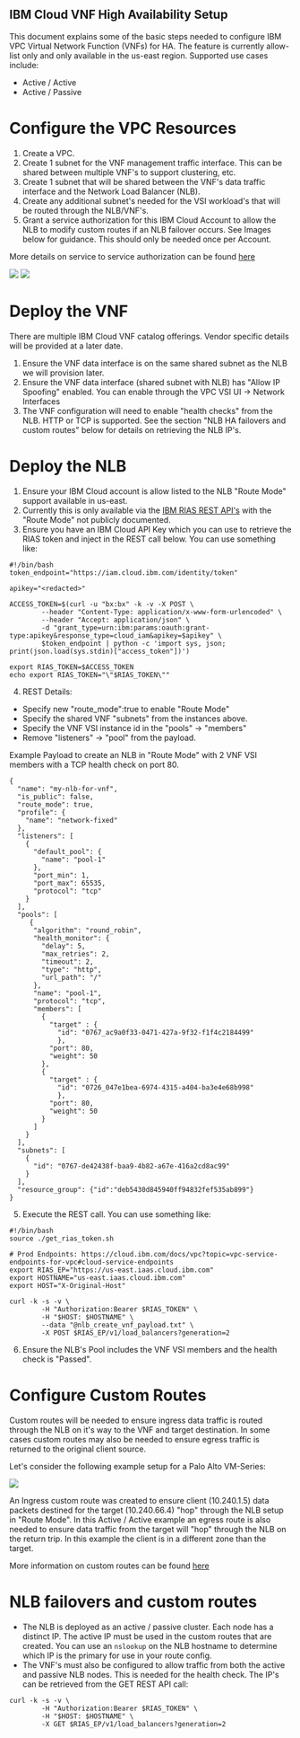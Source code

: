 ## IBM Cloud VNF High Availability Setup

This document explains some of the basic steps needed to configure IBM VPC Virtual Network Function (VNFs) for HA. The feature is currently allow-list only and only available in the us-east region. Supported use cases include:
* Active / Active
* Active / Passive

# Configure the VPC Resources

1) Create a VPC.
2) Create 1 subnet for the VNF management traffic interface. This can be shared between multiple VNF's to support clustering, etc.
3) Create 1 subnet that will be shared between the VNF's data traffic interface and the Network Load Balancer (NLB).
4) Create any additional subnet's needed for the VSI workload's that will be routed through the NLB/VNF's.
5) Grant a service authorization for this IBM Cloud Account to allow the NLB to modify custom routes if an NLB failover occurs. See Images below for guidance. This should only be needed once per Account.

More details on service to service authorization can be found [here](https://cloud.ibm.com/docs/account?topic=account-serviceauth&interface=ui#create-auth)

![](/images/grant-service-auth1.png)
![](/images/grant-service-auth2.png)

# Deploy the VNF

There are multiple IBM Cloud VNF catalog offerings. Vendor specific details will be provided at a later date.

1) Ensure the VNF data interface is on the same shared subnet as the NLB we will provision later.
2) Ensure the VNF data interface (shared subnet with NLB) has "Allow IP Spoofing" enabled. You can enable through the VPC VSI UI -> Network Interfaces 
3) The VNF configuration will need to enable "health checks" from the NLB. HTTP or TCP is supported. See the section "NLB HA failovers and custom routes" below for details on retrieving the NLB IP's. 

# Deploy the NLB

1) Ensure your IBM Cloud account is allow listed to the NLB "Route Mode" support available in us-east.
2) Currently this is only available via the [IBM RIAS REST API's](https://pages.github.ibm.com/riaas/api-spec/spec_aspirational/#/Load%20balancers/create_load_balancer) with the "Route Mode" not publicly documented. 
3) Ensure you have an IBM Cloud API Key which you can use to retrieve the RIAS token and inject in the REST call below. You can use something like:

```
#!/bin/bash
token_endpoint="https://iam.cloud.ibm.com/identity/token"

apikey="<redacted>"

ACCESS_TOKEN=$(curl -u "bx:bx" -k -v -X POST \
        --header "Content-Type: application/x-www-form-urlencoded" \
        --header "Accept: application/json" \
        -d "grant_type=urn:ibm:params:oauth:grant-type:apikey&response_type=cloud_iam&apikey=$apikey" \
        $token_endpoint | python -c 'import sys, json; print(json.load(sys.stdin)["access_token"])')

export RIAS_TOKEN=$ACCESS_TOKEN
echo export RIAS_TOKEN="\"$RIAS_TOKEN\""
```

4) REST Details:
* Specify new "route_mode":true to enable "Route Mode"
* Specify the shared VNF "subnets" from the instances above.
* Specify the VNF VSI instance id in the "pools" -> "members"
* Remove "listeners" -> "pool" from the payload.

Example Payload to create an NLB in "Route Mode" with 2 VNF VSI members with a TCP health check on port 80.

```
{
  "name": "my-nlb-for-vnf",
  "is_public": false,
  "route_mode": true,
  "profile": {
    "name": "network-fixed"
  },
  "listeners": [
    {
      "default_pool": {
        "name": "pool-1"
      },
      "port_min": 1,
      "port_max": 65535,
      "protocol": "tcp"
    }
  ],
  "pools": [
     {
      "algorithm": "round_robin",
      "health_monitor": {
        "delay": 5,
        "max_retries": 2,
        "timeout": 2,
        "type": "http",
        "url_path": "/"
      },
      "name": "pool-1",
      "protocol": "tcp",
      "members": [
        {
          "target" : {
            "id": "0767_ac9a0f33-0471-427a-9f32-f1f4c2184499"
            },
          "port": 80,
          "weight": 50
        },
        {
          "target" : {
            "id": "0726_047e1bea-6974-4315-a404-ba3e4e68b998"
            },
          "port": 80,
          "weight": 50
        }
      ]
    }
  ],
  "subnets": [
    {
      "id": "0767-de42438f-baa9-4b82-a67e-416a2cd8ac99"
    }
  ],
  "resource_group": {"id":"deb5430d845940ff94832fef535ab899"}
}
```

5) Execute the REST call. You can use something like:

```
#!/bin/bash
source ./get_rias_token.sh

# Prod Endpoints: https://cloud.ibm.com/docs/vpc?topic=vpc-service-endpoints-for-vpc#cloud-service-endpoints
export RIAS_EP="https://us-east.iaas.cloud.ibm.com"
export HOSTNAME="us-east.iaas.cloud.ibm.com"
export HOST="X-Original-Host"

curl -k -s -v \
        -H "Authorization:Bearer $RIAS_TOKEN" \
        -H "$HOST: $HOSTNAME" \
        --data "@nlb_create_vnf_payload.txt" \
        -X POST $RIAS_EP/v1/load_balancers?generation=2
```

6) Ensure the NLB's Pool includes the VNF VSI members and the health check is "Passed".

# Configure Custom Routes

Custom routes will be needed to ensure ingress data traffic is routed through the NLB on it's way to the VNF and target destination. In some cases custom routes may also be needed to ensure egress traffic is returned to the original client source.

Let's consider the following example setup for a Palo Alto VM-Series:

![](/images/vnf-palo-flow-diagram.png)

An Ingress custom route was created to ensure client (10.240.1.5) data packets destined for the target (10.240.66.4) "hop" through the NLB setup in "Route Mode". In this Active / Active example an egress route is also needed to ensure data traffic from the target will "hop" through the NLB on the return trip. In this example the client is in a different zone than the target.

More information on custom routes can be found [here](https://cloud.ibm.com/docs/vpc?topic=vpc-about-custom-routes)
  
# NLB failovers and custom routes

* The NLB is deployed as an active / passive cluster. Each node has a distinct IP. The active IP must be used in the custom routes that are created. You can use an `nslookup` on the NLB hostname to determine which IP is the primary for use in your route config.
* The VNF's must also be configured to allow traffic from both the active and passive NLB nodes. This is needed for the health check. The IP's can be retrieved from the GET REST API call:
 
```
curl -k -s -v \
        -H "Authorization:Bearer $RIAS_TOKEN" \
        -H "$HOST: $HOSTNAME" \
        -X GET $RIAS_EP/v1/load_balancers?generation=2
```



